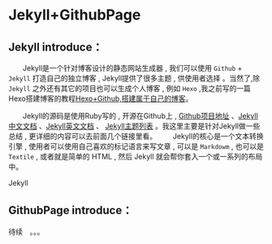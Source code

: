 # Jekyll+GithubPage
## Jekyll introduce：
　　Jekyll是一个针对博客设计的静态网站生成器 , 我们可以使用 `Github` + `Jekyll` 打造自己的独立博客 , Jekyll提供了很多主题 , 供使用者选择 。当然了,除 `Jekyll` 之外还有其它的项目也可以生成个人博客 , 例如 `Hexo` ,我之前写的一篇Hexo搭建博客的教程[Hexo+Github,搭建属于自己的博客](http://www.jianshu.com/p/465830080ea9)。           

　　Jekyll的源码是使用Ruby写的 , 开源在Github上 , [Github项目地址](https://github.com/jekyll/jekyll) 、[Jekyll中文文档](http://jekyll.bootcss.com/) 、[Jekyll英文文档](http://jekyllbootstrap.com/) 、 [Jekyll主题列表](http://jekyllthemes.org/) 。我这里主要是针对Jekyll做一些总结 , 更详细的内容可以去前面几个链接里看。
　　Jekyll的核心是一个文本转换引擎 , 使用者可以使用自己喜欢的标记语言来写文章 , 可以是 `Markdowm` , 也可以是 `Textile` , 或者就是简单的 HTML , 然后 Jekyll 就会帮你套入一个或一系列的布局中。

Jekyll

## GithubPage introduce：

待续　。。。